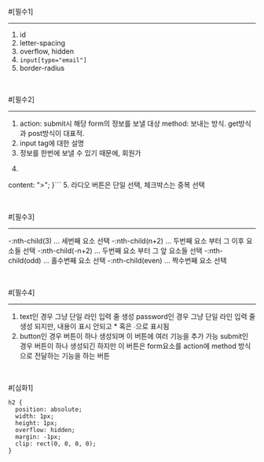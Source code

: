 #[필수1]

---

1. id
2. letter-spacing
3. overflow, hidden
4. `input[type="email"]`
5. border-radius

<br>

#[필수2]

---

1. action: submit시 해당 form의 정보를 보낼 대상
   method: 보내는 방식. get방식과 post방식이 대표적.
2. input tag에 대한 설명
3. 정보를 한번에 보낼 수 있기 때문에, 회원가
4. ```p::after {
 content: ">";
}```
5. 라디오 버튼은 단일 선택, 체크박스는 중복 선택

<br>

#[필수3]

---

-:nth-child(3)
...	세번째 요소 선택
-:nth-child(n+2)
...	두번째 요소 부터 그 이후 요소들 선택
-:nth-child(-n+2)
...	두번째 요소 부터 그 앞 요소들 선택
-:nth-child(odd)
...	홀수번째 요소 선택
-:nth-child(even)
...	짝수번째 요소 선택

<br>

#[필수4]

---

1. text인 경우 그냥 단일 라인 입력 줄 생성
   password인 경우 그냥 단일 라인 입력 줄 생성 되지만, 내용이 표시 안되고 * 혹은 ∙으로 표시됨
2. button인 경우 버튼이 하나 생성되며 이 버튼에 여러 기능을 추가 가능
   submit인 경우 버튼이 하나 생성되긴 하지만 이 버튼은 form요소를 action에 method 방식으로 전달하는 기능을 하는 버튼

<br>

#[심화1]

```
h2 {
  position: absolute;
  width: 1px;
  height: 1px;
  overflow: hidden;
  margin: -1px;
  clip: rect(0, 0, 0, 0);
}
```
